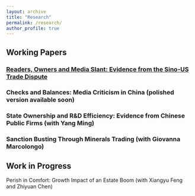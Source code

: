 ```yaml
---
layout: archive
title: "Research"
permalink: /research/
author_profile: true
---
```

## Working Papers

### [Readers, Owners and Media Slant: Evidence from the Sino-US Trade Dispute](http://wumengecon.github.io/files/paper1.pdf)

### Checks and Balances: Media Criticism in China (polished version available soon)

### State Ownership and R&D Efficiency: Evidence from Chinese Public Firms (with Yang Ming)

### Sanction Busting Through Minerals Trading (with Giovanna Marcolongo)

## Work in Progress

Perish in Comfort: Growth Impact of an Estate Boom (with Xiangyu Feng and Zhiyuan Chen)


  
